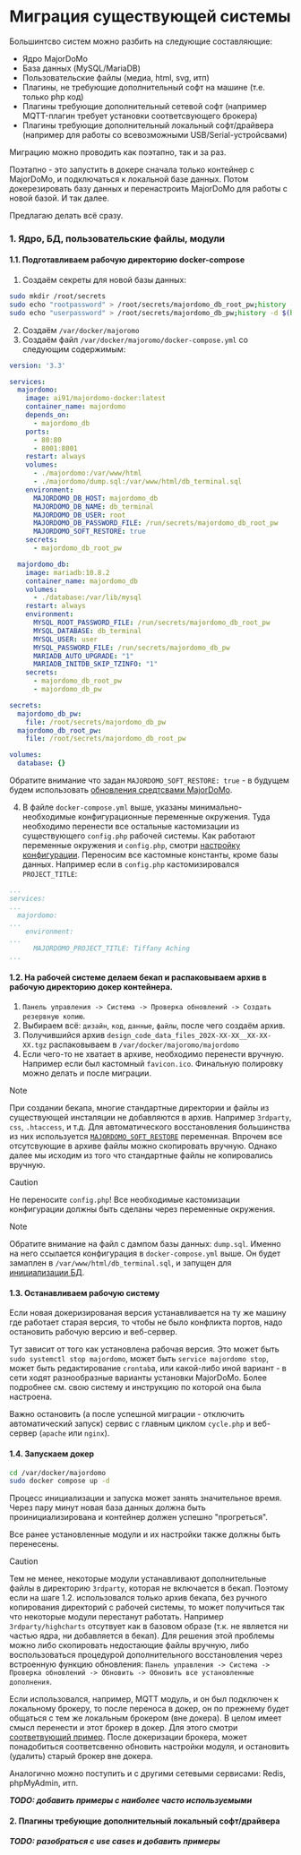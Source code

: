 # Миграция существующей системы

Большинтсво систем можно разбить на следующие составляющие:
- Ядро MajorDoMo
- База данных (MySQL/MariaDB)
- Пользовательские файлы (медиа, html, svg, итп)
- Плагины, не требующие дополнительный софт на машине (т.е. только php код)
- Плагины требующие дополнительный сетевой софт (например MQTT-плагин требует установки соответсвующего брокера)
- Плагины требующие дополнительный локальный софт/драйвера (например для работы со всевозможными USB/Serial-устройсвами)

Миграцию можно проводить как поэтапно, так и за раз.

Поэтапно - это запустить в докере сначала только контейнер с MajorDoMo, и подключаться к локальной базе данных. Потом докерезировать базу данных и перенастроить MajorDoMo для работы с новой базой. И так далее.

Предлагаю делать всё сразу.

### 1. Ядро, БД, пользовательские файлы, модули

#### 1.1. Подготавливаем рабочую директорию docker-compose 
1. Создаём секреты для новой базы данных:
```sh
sudo mkdir /root/secrets
sudo echo "rootpassword" > /root/secrets/majordomo_db_root_pw;history -d $(history 1) 
sudo echo "userpassword" > /root/secrets/majordomo_db_pw;history -d $(history 1) 
```
2. Создаём `/var/docker/majoromo`
3. Создаём файл `/var/docker/majoromo/docker-compose.yml` со следующим содержимым:
```yml
version: '3.3'

services:
  majordomo:
    image: ai91/majordomo-docker:latest
    container_name: majordomo
    depends_on:
      - majordomo_db
    ports:
      - 80:80
      - 8001:8001
    restart: always
    volumes:
      - ./majordomo:/var/www/html
      - ./majordomo/dump.sql:/var/www/html/db_terminal.sql
    environment:
      MAJORDOMO_DB_HOST: majordomo_db
      MAJORDOMO_DB_NAME: db_terminal
      MAJORDOMO_DB_USER: root
      MAJORDOMO_DB_PASSWORD_FILE: /run/secrets/majordomo_db_root_pw
      MAJORDOMO_SOFT_RESTORE: true
    secrets:
      - majordomo_db_root_pw

  majordomo_db:
    image: mariadb:10.8.2
    container_name: majordomo_db
    volumes:
      - ./database:/var/lib/mysql
    restart: always
    environment:
      MYSQL_ROOT_PASSWORD_FILE: /run/secrets/majordomo_db_root_pw
      MYSQL_DATABASE: db_terminal
      MYSQL_USER: user
      MYSQL_PASSWORD_FILE: /run/secrets/majordomo_db_pw
      MARIADB_AUTO_UPGRADE: "1"
      MARIADB_INITDB_SKIP_TZINFO: "1"
    secrets:
      - majordomo_db_root_pw
      - majordomo_db_pw

secrets:
  majordomo_db_pw:
    file: /root/secrets/majordomo_db_pw
  majordomo_db_root_pw:
    file: /root/secrets/majordomo_db_root_pw

volumes:
  database: {}

```
Обратите внимание что задан `MAJORDOMO_SOFT_RESTORE: true` - в будущем будем использовать [обновления средтсвами MajorDoMo](https://github.com/ai91/majordomo-docker/blob/main/doc/ru/advanced.md#%D0%BE%D0%B1%D0%BD%D0%BE%D0%B2%D0%BB%D0%B5%D0%BD%D0%B8%D0%B5-%D1%81%D1%80%D0%B5%D0%B4%D1%81%D1%82%D0%B2%D0%B0%D0%BC%D0%B8-majordomo).

4. В файле `docker-compose.yml` выше, указаны минимально-необходимые конфигурационные переменные окружения. Туда необходимо перенести все остальные кастомизации из существующего `config.php` рабочей системы. Как работают переменные окружения и `config.php`, смотри [настройку конфигурации](advanced.md#настройка-конфигурации-configphp). Переносим все кастомные константы, кроме базы данных. Например если в `config.php` кастомизировался `PROJECT_TITLE`:
```yml
...
services:
...
  majordomo:
...
    environment:
...
      MAJORDOMO_PROJECT_TITLE: Tiffany Aching
...

```

#### 1.2. На рабочей системе делаем бекап и распаковываем архив в рабочую директорию докер контейнера.
1. `Панель управления -> Система -> Проверка обновлений -> Создать резервную копию`.
2. Выбираем всё: `дизайн`, `код`, `данные`, `файлы`, после чего создаём архив.
3. Получившийся архив `design_code_data_files_202X-XX-XX__XX-XX-XX.tgz` распаковываем в `/var/docker/majoromo/majordomo`
4. Если чего-то не хватает в архиве, необходимо перенести вручную. Например если был кастомный `favicon.ico`. Финальную полировку можно делать и после миграции.

> [!NOTE]
> При создании бекапа, многие стандартные директории и файлы из существующей инсталяции не добавляются в архив. Например `3rdparty`, `css`, `.htaccess`, и т.д. Для автоматического восстановления большинства из них используется [`MAJORDOMO_SOFT_RESTORE`](advanced.md#MAJORDOMO_SOFT_RESTORE) переменная. Впрочем все отсутсвующие в архиве файлы можно скопировать вручную. Однако далее мы исходим из того что стандартные файлы не копировались вручную.

> [!CAUTION]
> Не переносите `config.php`! Все необходимые кастомизации конфигурации должны быть сделаны через переменные окружения.

> [!NOTE]
> Обратите внимание на файл с дампом базы данных: `dump.sql`. Именно на него ссылается конфигурация в `docker-compose.yml` выше.
> Он будет замаплен в `/var/www/html/db_terminal.sql`, и запущен для [инициализации БД](https://github.com/ai91/majordomo-docker/blob/main/doc/ru/advanced.md#%D0%B8%D0%BD%D0%B8%D1%86%D0%B8%D0%B0%D0%BB%D0%B8%D0%B7%D0%B0%D1%86%D0%B8%D1%8F-%D0%B1%D0%B0%D0%B7%D1%8B-%D0%B4%D0%B0%D0%BD%D0%BD%D1%8B%D1%85).

#### 1.3. Останавливаем рабочую систему
Если новая докеризированая версия устанавливается на ту же машину где работает старая версия, то чтобы не было конфликта портов, надо остановить рабочую версию и веб-сервер.

Тут зависит от того как установлена рабочая версия. Это может быть `sudo systemctl stop majordomo`, может быть `service majordomo stop`, может быть редактирование `crontab`а, или какой-либо иной вариант - в сети ходят разнообразные варианты установки MajorDoMo. Более подробнее см. свою систему и инструкцию по которой она была настроена.

Важно остановить (а после успешной миграции - отключить автоматический запуск) сервис с главным циклом `cycle.php` и веб-сервер (`apache` или `nginx`).

#### 1.4. Запускаем докер
```sh
cd /var/docker/majordomo
sudo docker compose up -d
```

Процесс инициализации и запуска может занять значительное время. Через пару минут новая база данных должна быть проинициализирована и контейнер должен успешно "прогреться".

Все ранее установленные модули и их настройки также должны быть перенесены.
> [!CAUTION]
> Тем не менее, некоторые модули устанавливают дополнительные файлы в директорию `3rdparty`, которая не включается в бекап. Поэтому если на шаге 1.2. использовался только архив бекапа, без ручного копирования директорий с рабочей системы, то может получиться так что некоторые модули перестанут работать. Например `3rdparty/highcharts` отсутвует как в базовом образе (т.к. не является ни частью ядра, ни добавляется в бекап). 
> Для решения этой проблемы можно либо скопировать недостающие файлы вручную, либо воспользоваться процедурой дополнительного восстановления через встроенную функцию обновления: `Панель управления -> Система -> Проверка обновлений -> Обновить -> Обновить все установленные дополнения`.

Если использовался, например, MQTT модуль, и он был подключен к локальному брокеру, то после переноса в докер, он по прежнему будет общаться с тем же локальным брокером (вне докера). В целом имеет смысл перенести и этот брокер в докер. Для этого смотри [соответвующий пример](https://github.com/ai91/majordomo-docker/blob/main/doc/ru/advanced.md#mqtt). После докеризации брокера, может понадобиться соответсвенно обновить настройки модуля, и остановить (удалить) старый брокер вне докера. 

Аналогично можно поступить и с другими сетевыми сервисами: Redis, phpMyAdmin, итп. 

***TODO: добавить примеры с наиболее часто используемыми***

#### 2. Плагины требующие дополнительный локальный софт/драйвера
 ***TODO: разобраться с use cases и добавить примеры***